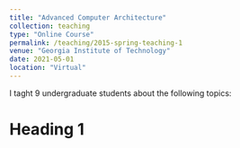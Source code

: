 ```yaml
---
title: "Advanced Computer Architecture"
collection: teaching
type: "Online Course"
permalink: /teaching/2015-spring-teaching-1
venue: "Georgia Institute of Technology"
date: 2021-05-01
location: "Virtual"
---
```


I taght 9 undergraduate students about the following topics:


Heading 1
======
